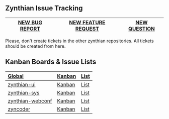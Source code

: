 ## Zynthian Issue Tracking

|[NEW BUG REPORT](https://github.com/zynthian/zynthian-issue-tracking/issues/new?template=bug_report.md)|[NEW FEATURE REQUEST](https://github.com/zynthian/zynthian-issue-tracking/issues/new?template=feature_request.md)|[NEW QUESTION](https://discourse.zynthian.org)|
|---|---|---|

Please, don't create tickets in the other zynthian repositories. All tickets should be created from here.

## Kanban Boards & Issue Lists

|[Global](https://github.com/zynthian)|[Kanban](https://github.com/orgs/zynthian/projects/1)|[List](https://github.com/issues?q=is%3Aopen+is%3Aissue+archived%3Afalse+user%3Azynthian)|
|:---|:---|:---|
|[zynthian-ui](https://github.com/zynthian/zynthian-ui)|[Kanban](https://github.com/orgs/zynthian/projects/1?card_filter_query=repo%3Azynthian%2Fzynthian-ui)|[List](https://github.com/zynthian/zynthian-ui/issues)|
|[zynthian-sys](https://github.com/zynthian/zynthian-sys)|[Kanban](https://github.com/orgs/zynthian/projects/1?card_filter_query=repo%3Azynthian%2Fzynthian-sys)|[List](https://github.com/zynthian/zynthian-sys/issues)|
|[zynthian-webconf](https://github.com/zynthian/zynthian-webconf)|[Kanban](https://github.com/orgs/zynthian/projects/1?card_filter_query=repo%3Azynthian%2Fzynthian-webconf)|[List](https://github.com/zynthian/zynthian-webconf/issues)|
|[zyncoder](https://github.com/zynthian/zyncoder)|[Kanban](https://github.com/orgs/zynthian/projects/1?card_filter_query=repo%3Azynthian%2Fzyncoder)|[List](https://github.com/zynthian/zyncoder/issues)|


